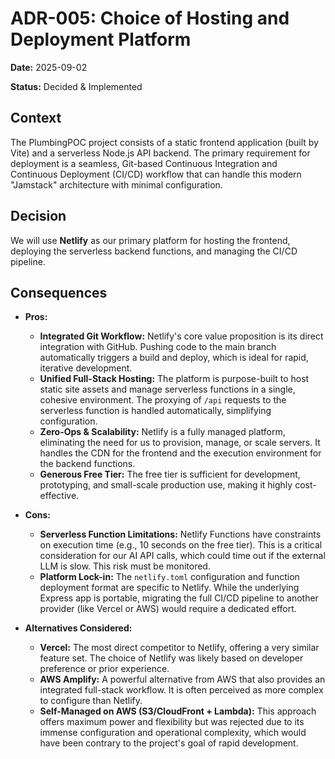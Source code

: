 # ADR-005: Choice of Hosting and Deployment Platform

**Date:** 2025-09-02

**Status:** Decided & Implemented

## Context

The PlumbingPOC project consists of a static frontend application (built by Vite) and a serverless Node.js API backend. The primary requirement for deployment is a seamless, Git-based Continuous Integration and Continuous Deployment (CI/CD) workflow that can handle this modern "Jamstack" architecture with minimal configuration.

## Decision

We will use **Netlify** as our primary platform for hosting the frontend, deploying the serverless backend functions, and managing the CI/CD pipeline.

## Consequences

*   **Pros:**
    *   **Integrated Git Workflow:** Netlify's core value proposition is its direct integration with GitHub. Pushing code to the main branch automatically triggers a build and deploy, which is ideal for rapid, iterative development.
    *   **Unified Full-Stack Hosting:** The platform is purpose-built to host static site assets and manage serverless functions in a single, cohesive environment. The proxying of `/api` requests to the serverless function is handled automatically, simplifying configuration.
    *   **Zero-Ops & Scalability:** Netlify is a fully managed platform, eliminating the need for us to provision, manage, or scale servers. It handles the CDN for the frontend and the execution environment for the backend functions.
    *   **Generous Free Tier:** The free tier is sufficient for development, prototyping, and small-scale production use, making it highly cost-effective.

*   **Cons:**
    *   **Serverless Function Limitations:** Netlify Functions have constraints on execution time (e.g., 10 seconds on the free tier). This is a critical consideration for our AI API calls, which could time out if the external LLM is slow. This risk must be monitored.
    *   **Platform Lock-in:** The `netlify.toml` configuration and function deployment format are specific to Netlify. While the underlying Express app is portable, migrating the full CI/CD pipeline to another provider (like Vercel or AWS) would require a dedicated effort.

*   **Alternatives Considered:**
    *   **Vercel:** The most direct competitor to Netlify, offering a very similar feature set. The choice of Netlify was likely based on developer preference or prior experience.
    *   **AWS Amplify:** A powerful alternative from AWS that also provides an integrated full-stack workflow. It is often perceived as more complex to configure than Netlify.
    *   **Self-Managed on AWS (S3/CloudFront + Lambda):** This approach offers maximum power and flexibility but was rejected due to its immense configuration and operational complexity, which would have been contrary to the project's goal of rapid development.
